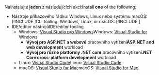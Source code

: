 <span data-ttu-id="f9e46-101">Nainstalujte **jeden** z následujících akcí:</span><span class="sxs-lookup"><span data-stu-id="f9e46-101">Install **one** of the following:</span></span>

* <span data-ttu-id="f9e46-102">Nástroje příkazového řádku: Windows, Linux nebo systému macOS: [!INCLUDE [](~/includes/net-core-sdk-download-link.md)]</span><span class="sxs-lookup"><span data-stu-id="f9e46-102">CLI tooling: Windows, Linux, or macOS: [!INCLUDE [](~/includes/net-core-sdk-download-link.md)]</span></span>
* <span data-ttu-id="f9e46-103">IDE/editor nástrojů</span><span class="sxs-lookup"><span data-stu-id="f9e46-103">IDE/editor tooling</span></span>
  * <span data-ttu-id="f9e46-104">Windows: [Visual Studio pro Windows](https://www.microsoft.com/net/download/windows)</span><span class="sxs-lookup"><span data-stu-id="f9e46-104">Windows: [Visual Studio for Windows](https://www.microsoft.com/net/download/windows)</span></span>
    * <span data-ttu-id="f9e46-105">**Vývoj pro ASP.NET a webové** pracovního vytížení</span><span class="sxs-lookup"><span data-stu-id="f9e46-105">**ASP.NET and web development** workload</span></span>
    * <span data-ttu-id="f9e46-106">**Vývoj pro různé platformy .NET core** pracovního vytížení</span><span class="sxs-lookup"><span data-stu-id="f9e46-106">**.NET Core cross-platform development** workload</span></span>
  * <span data-ttu-id="f9e46-107">Linux: [Visual Studio Code](https://www.microsoft.com/net/download/linux)</span><span class="sxs-lookup"><span data-stu-id="f9e46-107">Linux: [Visual Studio Code](https://www.microsoft.com/net/download/linux)</span></span>
  * <span data-ttu-id="f9e46-108">macOS: [Visual Studio for Mac](https://www.microsoft.com/net/download/macos)</span><span class="sxs-lookup"><span data-stu-id="f9e46-108">macOS: [Visual Studio for Mac](https://www.microsoft.com/net/download/macos)</span></span>
